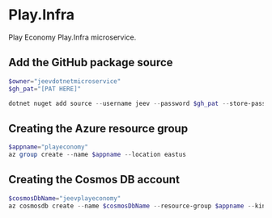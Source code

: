 # Play.Infra
Play Economy Play.Infra microservice.

## Add the GitHub package source
```powershell
$owner="jeevdotnetmicroservice"
$gh_pat="[PAT HERE]"

dotnet nuget add source --username jeev --password $gh_pat --store-password-in-clear-text --name github "https://nuget.pkg.github.com/$owner/index.json"
```

## Creating the Azure resource group
```powershell
$appname="playeconomy"
az group create --name $appname --location eastus
```

## Creating the Cosmos DB account
```powershell
$cosmosDbName="jeevplayeconomy"
az cosmosdb create --name $cosmosDbName --resource-group $appname --kind MongoDB --enable-free-tier
```